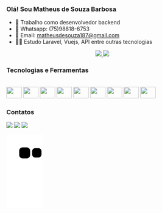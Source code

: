 ### Olá! Sou Matheus de Souza Barbosa

- :dart: Trabalho como desenvolvedor backend 
- :iphone: Whatsapp: (75)98818-6753
- :email: Email: matheusdesouza187@gmail.com
- :man_technologist: Estudo Laravel, Vuejs, API entre outras tecnologias

<div align="center">
   <a href="https://github.com/mate551">
   <img height="150em" src="https://github-readme-stats.vercel.app/api?username=matheusdesouzab&show_icons=true&theme=black&include_all_commits=true&count_private=true"/>
    <img height="150em" src="https://github-readme-stats.vercel.app/api/top-langs/?username=matheusdesouzab&layout=compact&langs_count=7&theme=black"/>
   </a>
 </div>  


### Tecnologias e Ferramentas

<div style="display: inline_block"><br>
<img src="https://cdn.jsdelivr.net/gh/devicons/devicon/icons/html5/html5-original.svg" width="40" height="30"/>
<img src="https://cdn.jsdelivr.net/gh/devicons/devicon/icons/css3/css3-original.svg" width="40" height="30"/>
<img src="https://cdn.jsdelivr.net/gh/devicons/devicon/icons/javascript/javascript-original.svg" width="40" height="30" />
<img src="https://cdn.jsdelivr.net/gh/devicons/devicon/icons/vuejs/vuejs-original.svg" width="40" height="30" />
<img src="https://cdn.jsdelivr.net/gh/devicons/devicon/icons/bootstrap/bootstrap-original.svg" width="40" height="30" /> 
<img src="https://cdn.jsdelivr.net/gh/devicons/devicon/icons/php/php-plain.svg" width="40" height="30" />      
<img src="https://cdn.jsdelivr.net/gh/devicons/devicon/icons/mysql/mysql-plain.svg" width="40" height="30" />              
<img src="https://cdn.jsdelivr.net/gh/devicons/devicon/icons/git/git-original.svg" width="40" height="30" />
<img src="https://cdn.jsdelivr.net/gh/devicons/devicon/icons/laravel/laravel-plain.svg" width="40" height="30"/>       
</div>

### Contatos

<a href="https://api.whatsapp.com/send?phone=5575988186753" target="_blank"><img src="https://img.shields.io/badge/WhatsApp-25D366?style=for-the-badge&logo=whatsapp&logoColor=white" target="_blank"></a>
  <a href = "mailto:matheusdesouza187@gmail.com"><img src="https://img.shields.io/badge/Gmail-D14836?style=for-the-badge&logo=gmail&logoColor=white" target="_blank"></a>
  <a href="https://www.linkedin.com/in/matheussouzab/" target="_blank"><img src="https://img.shields.io/badge/-LinkedIn-%230077B5?style=for-the-badge&logo=linkedin&logoColor=white" target="_blank"></a> 

![snake gif](https://github.com/matheusdesouzab/matheusdesouzab/blob/output/github-contribution-grid-snake.svg)
</div>








